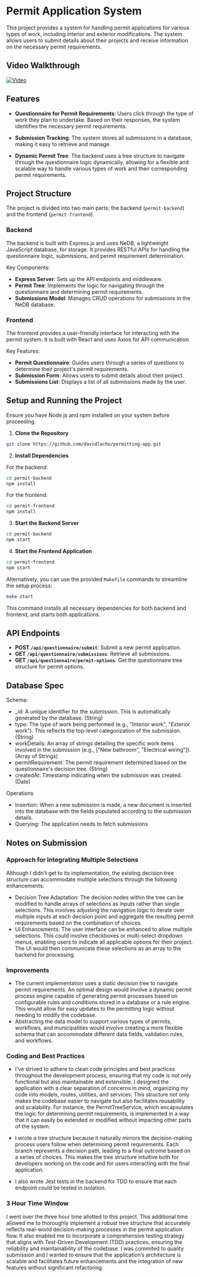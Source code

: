 # Permit Application System

This project provides a system for handling permit applications for various types of work, including interior and exterior modifications. The system allows users to submit details about their projects and receive information on the necessary permit requirements.

## Video Walkthrough

[![Video](https://cdn.loom.com/sessions/thumbnails/f266be9c92f74737b3b194888321fe72-with-play.gif)](https://www.loom.com/embed/f266be9c92f74737b3b194888321fe72?sid=83d2425f-061f-4855-948c-af329f14a9b0 "Video")

## Features

- **Questionnaire for Permit Requirements**: Users click through the type of work they plan to undertake. Based on their responses, the system identifies the necessary permit requirements.

- **Submission Tracking**: The system stores all submissions in a database, making it easy to retrieve and manage.

- **Dynamic Permit Tree**: The backend uses a tree structure to navigate through the questionnaire logic dynamically, allowing for a flexible and scalable way to handle various types of work and their corresponding permit requirements.

## Project Structure

The project is divided into two main parts: the backend (`permit-backend`) and the frontend (`permit-frontend`).

### Backend

The backend is built with Express.js and uses NeDB, a lightweight JavaScript database, for storage. It provides RESTful APIs for handling the questionnaire logic, submissions, and permit requirement determination.

Key Components:
- **Express Server**: Sets up the API endpoints and middleware.
- **Permit Tree**: Implements the logic for navigating through the questionnaire and determining permit requirements.
- **Submissions Model**: Manages CRUD operations for submissions in the NeDB database.

### Frontend

The frontend provides a user-friendly interface for interacting with the permit system. It is built with React and uses Axios for API communication.

Key Features:
- **Permit Questionnaire**: Guides users through a series of questions to determine their project's permit requirements.
- **Submission Form**: Allows users to submit details about their project.
- **Submissions List**: Displays a list of all submissions made by the user.

## Setup and Running the Project

Ensure you have Node.js and npm installed on your system before proceeding.

1. **Clone the Repository**

```bash
git clone https://github.com/davidlacho/permitting-app.git
```

2. **Install Dependencies**

For the backend:

```bash
cd permit-backend
npm install
```

For the frontend:

```bash
cd permit-frontend
npm install
```

3. **Start the Backend Server**

```bash
cd permit-backend
npm start
```

4. **Start the Frontend Application**

```bash
cd permit-frontend
npm start
```

Alternatively, you can use the provided `Makefile` commands to streamline the setup process:

```bash
make start
```

This command installs all necessary dependencies for both backend and frontend, and starts both applications.

## API Endpoints

- **POST `/api/questionnaire/submit`**: Submit a new permit application.
- **GET `/api/questionnaire/submissions`**: Retrieve all submissions.
- **GET `/api/questionnaire/permit-options`**: Get the questionnaire tree structure for permit options.


## Database Spec
Schema:
- _id: A unique identifier for the submission. This is automatically generated by the database. (String)
- type: The type of work being performed (e.g., "Interior work", "Exterior work"). This reflects the top-level categorization of the submission. (String)
- workDetails: An array of strings detailing the specific work items involved in the submission (e.g., ["New bathroom", "Electrical wiring"]). (Array of Strings)
- permitRequirement: The permit requirement determined based on the questionnaire's decision tree. (String)
- createdAt: Timestamp indicating when the submission was created. (Date)

Operations
- Insertion: When a new submission is made, a new document is inserted into the database with the fields populated according to the submission details.
- Querying: The application needs to fetch submissions

## Notes on Submission

### Approach for Integrating Multiple Selections
Although I didn't get to its implementation, the existing decision tree structure can accommodate multiple selections through the following enhancements:

- Decision Tree Adaptation: The decision nodes within the tree can be modified to handle arrays of selections as inputs rather than single selections. This involves adjusting the navigation logic to iterate over multiple inputs at each decision point and aggregate the resulting permit requirements based on the combination of choices.
- UI Enhancements: The user interface can be enhanced to allow multiple selections. This could involve checkboxes or multi-select dropdown menus, enabling users to indicate all applicable options for their project. The UI would then communicate these selections as an array to the backend for processing.

### Improvements

- The current implementation uses a static decision tree to navigate permit requirements. An optimal design would involve a dynamic permit process engine capable of generating permit processes based on configurable rules and conditions stored in a database or a rule engine. This would allow for easy updates to the permitting logic without needing to modify the codebase.
- Abstracting the data model to support various types of permits, workflows, and municipalities would involve creating a more flexible schema that can accommodate different data fields, validation rules, and workflows. 

### Coding and Best Practices
- I've strived to adhere to clean code principles and best practices throughout the development process, ensuring that my code is not only functional but also maintainable and extensible. I designed the application with a clear separation of concerns in mind, organizing my code into models, routes, utilities, and services. This structure not only makes the codebase easier to navigate but also facilitates reusability and scalability. For instance, the PermitTreeService, which encapsulates the logic for determining permit requirements, is implemented in a way that it can easily be extended or modified without impacting other parts of the system. 

- I wrote a tree structure because it naturally mirrors the decision-making process users follow when determining permit requirements. Each branch represents a decision path, leading to a final outcome based on a series of choices. This makes the tree structure intuitive both for developers working on the code and for users interacting with the final application.

- I also wrote Jest tests in the backend for TDD to ensure that each endpoint could be tested in isolation. 

### 3 Hour Time Window

I went over the three hour time allotted to this project. This additional time allowed me to thoroughly implement a robust tree structure that accurately reflects real-world decision-making processes in the permit application flow. It also enabled me to incorporate a comprehensive testing strategy that aligns with Test-Driven Development (TDD) practices, ensuring the reliability and maintainability of the codebase. I was commited to quality submission and I wanted to ensure that the application’s architecture is scalable and facilitates future enhancements and the integration of new features without significant refactoring.